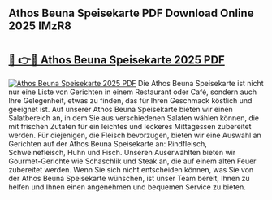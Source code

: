 ## Athos Beuna Speisekarte PDF Download Online 2025 IMzR8

# <h2><a href="http://gcdeccl.nevu.top/?p=Athos+Beuna+Speisekarte">🔗 👉🔴 Athos Beuna Speisekarte 2025 PDF</a></h2>

[![Athos Beuna Speisekarte 2025 PDF](https://i.imgur.com/dBaPXMq.png)](http://gcdeccl.nevu.top/?p=Athos+Beuna+Speisekarte)
Die Athos Beuna Speisekarte ist nicht nur eine Liste von Gerichten in einem Restaurant oder Café, sondern auch Ihre Gelegenheit, etwas zu finden, das für Ihren Geschmack köstlich und geeignet ist. Auf unserer Athos Beuna Speisekarte bieten wir einen Salatbereich an, in dem Sie aus verschiedenen Salaten wählen können, die mit frischen Zutaten für ein leichtes und leckeres Mittagessen zubereitet werden. Für diejenigen, die Fleisch bevorzugen, bieten wir eine Auswahl an Gerichten auf der Athos Beuna Speisekarte an: Rindfleisch, Schweinefleisch, Huhn und Fisch. Unseren Auserwählten bieten wir Gourmet-Gerichte wie Schaschlik und Steak an, die auf einem alten Feuer zubereitet werden. Wenn Sie sich nicht entscheiden können, was Sie von der Athos Beuna Speisekarte wünschen, ist unser Team bereit, Ihnen zu helfen und Ihnen einen angenehmen und bequemen Service zu bieten.
